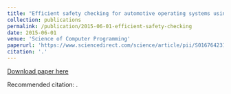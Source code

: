```yaml
---
title: "Efficient safety checking for automotive operating systems using property-based slicing and constraint-based environment generation"
collection: publications
permalink: /publication/2015-06-01-efficient-safety-checking
date: 2015-06-01
venue: 'Science of Computer Programming'
paperurl: 'https://www.sciencedirect.com/science/article/pii/S0167642314004766'
citation: '.'
---
```


<a href='https://www.sciencedirect.com/science/article/pii/S0167642314004766'>Download paper here</a>

Recommended citation: .